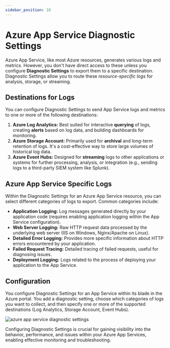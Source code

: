 ```yaml
---
sidebar_position: 10
---
```


# Azure App Service Diagnostic Settings

Azure App Service, like most Azure resources, generates various logs and metrics. However, you don't have direct access to these unless you configure **Diagnostic Settings** to export them to a specific destination. Diagnostic Settings allow you to route these *resource-specific logs* for analysis, storage, or streaming.

## Destinations for Logs

You can configure Diagnostic Settings to send App Service logs and metrics to one or more of the following destinations:

1.  **Azure Log Analytics:** Best suited for interactive **querying** of logs, creating **alerts** based on log data, and building dashboards for monitoring.
2.  **Azure Storage Account:** Primarily used for **archival** and long-term retention of logs. It's a cost-effective way to store large volumes of historical log data.
3.  **Azure Event Hubs:** Designed for **streaming** logs to other applications or systems for further processing, analysis, or integration (e.g., sending logs to a third-party SIEM system like Splunk).

## Azure App Service Specific Logs

Within the Diagnostic Settings for an Azure App Service resource, you can select different categories of logs to export. Common categories include:

*   **Application Logging:** Log messages generated directly by your application code (requires enabling application logging within the App Service configuration).
*   **Web Server Logging:** Raw HTTP request data processed by the underlying web server (IIS on Windows, Nginx/Apache on Linux).
*   **Detailed Error Logging:** Provides more specific information about HTTP errors encountered by your application.
*   **Failed Request Tracing:** Detailed tracing of failed requests, useful for diagnosing issues.
*   **Deployment Logging:** Logs related to the process of deploying your application to the App Service.

## Configuration
You configure Diagnostic Settings for an App Service within its blade in the Azure portal. You add a diagnostic setting, choose which categories of logs you want to collect, and then specify one or more of the supported destinations (Log Analytics, Storage Account, Event Hubs).

<div>
  <img src={require('@site/static/img/develop-azure-compute-solutions/azure-app-service-diagnostic-settings.png').default} alt="azure app service diagnostic settings" />
</div>

Configuring Diagnostic Settings is crucial for gaining visibility into the behavior, performance, and issues within your Azure App Services, enabling effective monitoring and troubleshooting.
